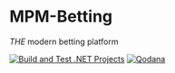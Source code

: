 # MPM-Betting

*THE* modern betting platform

[![Build and Test .NET Projects](https://github.com/Team-MPM/MPM-Betting/actions/workflows/build.yml/badge.svg)](https://github.com/Team-MPM/MPM-Betting/actions/workflows/build.yml)
[![Qodana](https://github.com/Team-MPM/MPM-Betting/actions/workflows/qodana_code_quality.yml/badge.svg?branch=master)](https://github.com/Team-MPM/MPM-Betting/actions/workflows/qodana_code_quality.yml)
